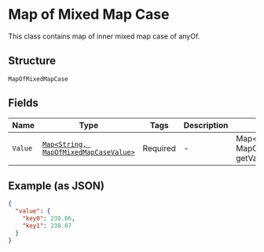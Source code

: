 
# Map of Mixed Map Case

This class contains map of inner mixed map case of anyOf.

## Structure

`MapOfMixedMapCase`

## Fields

| Name | Type | Tags | Description | Getter | Setter |
|  --- | --- | --- | --- | --- | --- |
| `Value` | [`Map<String, MapOfMixedMapCaseValue>`]($m/MapOfMixedMapCaseValue) | Required | - | Map<String, MapOfMixedMapCaseValue> getValue() | setValue(Map<String, MapOfMixedMapCaseValue> value) |

## Example (as JSON)

```json
{
  "value": {
    "key0": 238.06,
    "key1": 238.07
  }
}
```

